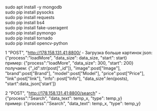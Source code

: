sudo apt install -y mongodb <br/>
sudo pip install pysocks <br/>
sudo pip install requests <br/>
sudo pip install bs4 <br/>
sudo pip install fake-useragent <br/>
sudo pip install pymongo <br/>
sudo pip install tornado <br/>
sudo pip install opencv-python <br/>

1 "POST", "http://178.158.131.41:8800/ - Загрузка больше картинок json: <br/>
{"process":"loadMore", "data_size": data_size, "start": start} <br/>
пример: {"process":"loadMore", "data_size": 300, "start": 200} <br/>
получаем: {"_id":str(post["_id"]), 
          "image":post["Image"],
          "brand":post["Brand"], 
          "model":post["Model"],
          "price":post["Price"], 
          "link":post["link"],
          "info": post["Info"], 
          "data_size":len(posts),
          "start":data_json['start']}

2 "POST", "http://178.158.131.41:8800/search" - <br/>
{"process":"Search", "data_text": temp_x, "type": temp_y} <br/>
пример: {"process":"Search", "data_text": temp_x, "type": temp_y} <br/>
